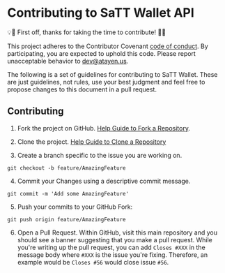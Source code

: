 # Contributing to SaTT Wallet API 

:bulb::tada: First off, thanks for taking the time to contribute! :tada::bulb:

This project adheres to the Contributor Covenant [code of conduct](CODE_OF_CONDUCT.md).
By participating, you are expected to uphold this code. Please report unacceptable
behavior to dev@atayen.us.

The following is a set of guidelines for contributing to SaTT Wallet.
These are just guidelines, not rules, use your best judgment and feel free to
propose changes to this document in a pull request.

## Contributing

1. Fork the project on GitHub.
  [Help Guide to Fork a Repository](https://help.github.com/en/articles/fork-a-repo/).
2. Clone the project.
   [Help Guide to Clone a Repository](https://help.github.com/en/articles/cloning-a-repository)

3. Create a branch specific to the issue you are working on.
 ```shell
 git checkout -b feature/AmazingFeature
 ```
4. Commit your Changes using a descriptive commit message.
 ```shell
 git commit -m 'Add some AmazingFeature'
 ```

5. Push your commits to your GitHub Fork:

  ```shell
  git push origin feature/AmazingFeature
  ```

6. Open a Pull Request.
   Within GitHub, visit this main repository and you should see a banner
   suggesting that you make a pull request. While you're writing up the pull
   request, you can add `Closes #XXX` in the message body where `#XXX` is the
   issue you're fixing. Therefore, an example would be `Closes #56` would close issue
   `#56`.

